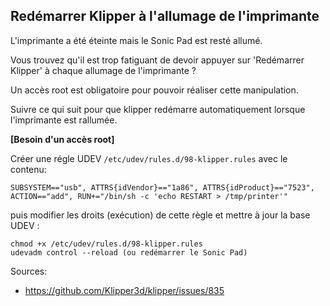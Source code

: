 ## Redémarrer Klipper à l'allumage de l'imprimante

L'imprimante a été éteinte mais le Sonic Pad est resté allumé.

Vous trouvez qu'il est trop fatiguant de devoir appuyer sur 'Redémarrer Klipper' à chaque allumage de l'imprimante ?

Un accès root est obligatoire pour pouvoir réaliser cette manipulation.

Suivre ce qui suit pour que klipper redémarre automatiquement lorsque l'imprimante est rallumée.

**[Besoin d'un accès root]**

Créer une régle UDEV `/etc/udev/rules.d/98-klipper.rules` avec le contenu:

```
SUBSYSTEM=="usb", ATTRS{idVendor}=="1a86", ATTRS{idProduct}=="7523", ACTION=="add", RUN+="/bin/sh -c 'echo RESTART > /tmp/printer'"
```

puis modifier les droits (exécution) de cette règle et mettre à jour la base UDEV :

```
chmod +x /etc/udev/rules.d/98-klipper.rules
udevadm control --reload (ou redémarrer le Sonic Pad)
```

Sources:
- https://github.com/Klipper3d/klipper/issues/835
